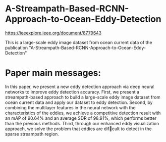 # A-Streampath-Based-RCNN-Approach-to-Ocean-Eddy-Detection

https://ieeexplore.ieee.org/document/8779643

This is a large-scale eddy image dataset from ocean current data of the publication "A-Streampath-Based-RCNN-Approach-to-Ocean-Eddy-Detection"

# Paper main messages:
In this paper, we present a new eddy detection approach via deep neural networks to improve eddy detection accuracy. First, we present a streampath-based approach to build a large-scale eddy image dataset from ocean current data and apply our dataset to eddy detection. Second, by combining the multilayer features in the neural network with the characteristics of the eddies, we achieve a competitive detection result with an mAP of 90.64% and an average SDR of 98.91%, which performs better than the previous methods. Third, through our enhanced eddy visualization approach, we solve the problem that eddies are difcult to detect in the sparse streampath region.
